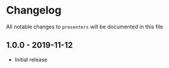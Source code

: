 # Changelog

All notable changes to `presenters` will be documented in this file

## 1.0.0 - 2019-11-12

- Initial release
